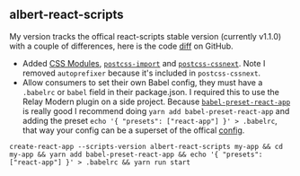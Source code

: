 ## albert-react-scripts

My version tracks the offical react-scripts stable version (currently v1.1.0) with a couple of differences, here is the code [diff](https://github.com/facebookincubator/create-react-app/compare/react-scripts@1.1.0...albertstill:albert-react-scripts@1.0.1) on GitHub.

- Added [CSS Modules](https://github.com/css-modules/css-modules), [`postcss-import`](https://github.com/postcss/postcss-import) and [`postcss-cssnext`](https://github.com/MoOx/postcss-cssnext). Note I removed `autoprefixer` because it's included in `postcss-cssnext`.
- Allow consumers to set their own Babel config, they must have a `.babelrc` or `babel` field in their package.json. I required this to use the Relay Modern plugin on a side project. Because [`babel-preset-react-app`](https://github.com/facebookincubator/create-react-app/tree/master/packages/babel-preset-react-app) is really good I recommend doing `yarn add babel-preset-react-app` and adding the preset `echo '{ "presets": ["react-app"] }' > .babelrc`, that way your config can be a superset of the offical [config](https://github.com/facebook/create-react-app/blob/react-scripts%401.1.0/packages/react-scripts/config/webpack.config.prod.js#L178).

`create-react-app --scripts-version albert-react-scripts my-app && cd my-app && yarn add babel-preset-react-app && echo '{ "presets": ["react-app"] }' > .babelrc && yarn run start`

